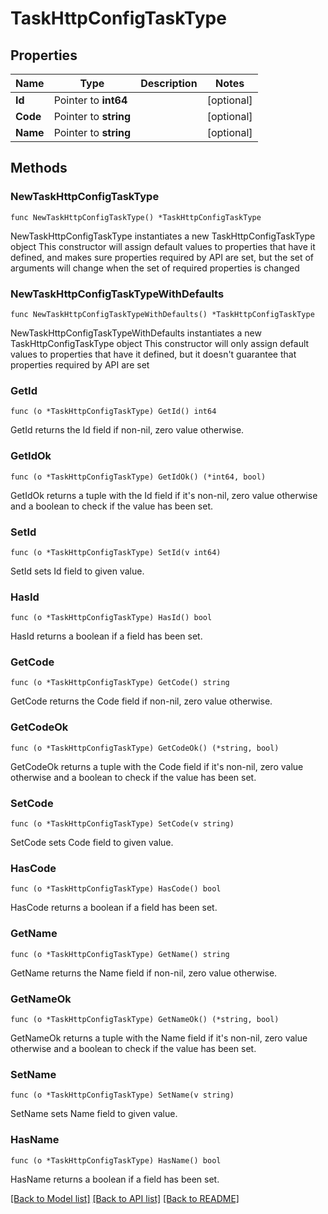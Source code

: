 # TaskHttpConfigTaskType

## Properties

Name | Type | Description | Notes
------------ | ------------- | ------------- | -------------
**Id** | Pointer to **int64** |  | [optional] 
**Code** | Pointer to **string** |  | [optional] 
**Name** | Pointer to **string** |  | [optional] 

## Methods

### NewTaskHttpConfigTaskType

`func NewTaskHttpConfigTaskType() *TaskHttpConfigTaskType`

NewTaskHttpConfigTaskType instantiates a new TaskHttpConfigTaskType object
This constructor will assign default values to properties that have it defined,
and makes sure properties required by API are set, but the set of arguments
will change when the set of required properties is changed

### NewTaskHttpConfigTaskTypeWithDefaults

`func NewTaskHttpConfigTaskTypeWithDefaults() *TaskHttpConfigTaskType`

NewTaskHttpConfigTaskTypeWithDefaults instantiates a new TaskHttpConfigTaskType object
This constructor will only assign default values to properties that have it defined,
but it doesn't guarantee that properties required by API are set

### GetId

`func (o *TaskHttpConfigTaskType) GetId() int64`

GetId returns the Id field if non-nil, zero value otherwise.

### GetIdOk

`func (o *TaskHttpConfigTaskType) GetIdOk() (*int64, bool)`

GetIdOk returns a tuple with the Id field if it's non-nil, zero value otherwise
and a boolean to check if the value has been set.

### SetId

`func (o *TaskHttpConfigTaskType) SetId(v int64)`

SetId sets Id field to given value.

### HasId

`func (o *TaskHttpConfigTaskType) HasId() bool`

HasId returns a boolean if a field has been set.

### GetCode

`func (o *TaskHttpConfigTaskType) GetCode() string`

GetCode returns the Code field if non-nil, zero value otherwise.

### GetCodeOk

`func (o *TaskHttpConfigTaskType) GetCodeOk() (*string, bool)`

GetCodeOk returns a tuple with the Code field if it's non-nil, zero value otherwise
and a boolean to check if the value has been set.

### SetCode

`func (o *TaskHttpConfigTaskType) SetCode(v string)`

SetCode sets Code field to given value.

### HasCode

`func (o *TaskHttpConfigTaskType) HasCode() bool`

HasCode returns a boolean if a field has been set.

### GetName

`func (o *TaskHttpConfigTaskType) GetName() string`

GetName returns the Name field if non-nil, zero value otherwise.

### GetNameOk

`func (o *TaskHttpConfigTaskType) GetNameOk() (*string, bool)`

GetNameOk returns a tuple with the Name field if it's non-nil, zero value otherwise
and a boolean to check if the value has been set.

### SetName

`func (o *TaskHttpConfigTaskType) SetName(v string)`

SetName sets Name field to given value.

### HasName

`func (o *TaskHttpConfigTaskType) HasName() bool`

HasName returns a boolean if a field has been set.


[[Back to Model list]](../README.md#documentation-for-models) [[Back to API list]](../README.md#documentation-for-api-endpoints) [[Back to README]](../README.md)


